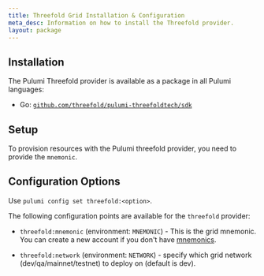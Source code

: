 ```yaml
---
title: Threefold Grid Installation & Configuration
meta_desc: Information on how to install the Threefold provider.
layout: package
---
```


## Installation

The Pulumi Threefold provider is available as a package in all Pulumi languages:

* Go: [`github.com/threefold/pulumi-threefoldtech/sdk`](https://pkg.go.dev/github.com/threefold/pulumi-threefoldtech/sdk)

## Setup

To provision resources with the Pulumi threefold provider, you need to provide the `mnemonic`.

## Configuration Options

Use `pulumi config set threefold:<option>`.

The following configuration points are available for the `threefold` provider:

* `threefold:mnemonic` (environment: `MNEMONIC`) -  This is the grid mnemonic. You can create a new account if you don't have [mnemonics](https://threefoldtech.github.io/info_grid/dashboard/portal/dashboard_portal_polkadot_create_account.html).

* `threefold:network` (environment: `NETWORK`) - specify which grid network (dev/qa/mainnet/testnet) to deploy on (default is dev).
